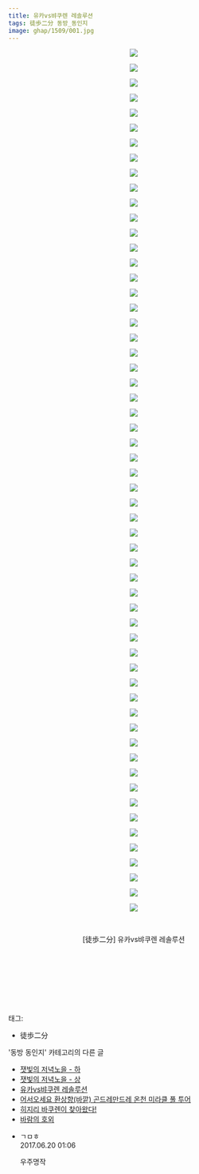 ```yaml
---
title: 유카vs뱌쿠렌 레솔루션
tags: 徒歩二分 동방_동인지
image: ghap/1509/001.jpg
---
```

<div class="article">
<p style="text-align: center; clear: none; float: none;"><img src="{{ site.nasurl }}/ghap/1509/001.jpg"/></p>
<p style="text-align: center; clear: none; float: none;"><img src="{{ site.nasurl }}/ghap/1509/002.jpg"/></p>
<p style="text-align: center; clear: none; float: none;"><img src="{{ site.nasurl }}/ghap/1509/003.jpg"/></p>
<p style="text-align: center; clear: none; float: none;"><img src="{{ site.nasurl }}/ghap/1509/004.jpg"/></p>
<p style="text-align: center; clear: none; float: none;"><img src="{{ site.nasurl }}/ghap/1509/005.jpg"/></p>
<p style="text-align: center; clear: none; float: none;"><img src="{{ site.nasurl }}/ghap/1509/006.jpg"/></p>
<p style="text-align: center; clear: none; float: none;"><img src="{{ site.nasurl }}/ghap/1509/007.jpg"/></p>
<p style="text-align: center; clear: none; float: none;"><img src="{{ site.nasurl }}/ghap/1509/008.jpg"/></p>
<p style="text-align: center; clear: none; float: none;"><img src="{{ site.nasurl }}/ghap/1509/009.jpg"/></p>
<p style="text-align: center; clear: none; float: none;"><img src="{{ site.nasurl }}/ghap/1509/010.jpg"/></p>
<p style="text-align: center; clear: none; float: none;"><img src="{{ site.nasurl }}/ghap/1509/011.jpg"/></p>
<p style="text-align: center; clear: none; float: none;"><img src="{{ site.nasurl }}/ghap/1509/012.jpg"/></p>
<p style="text-align: center; clear: none; float: none;"><img src="{{ site.nasurl }}/ghap/1509/013.jpg"/></p>
<p style="text-align: center; clear: none; float: none;"><img src="{{ site.nasurl }}/ghap/1509/014.jpg"/></p>
<p style="text-align: center; clear: none; float: none;"><img src="{{ site.nasurl }}/ghap/1509/015.jpg"/></p>
<p style="text-align: center; clear: none; float: none;"><img src="{{ site.nasurl }}/ghap/1509/016.jpg"/></p>
<p style="text-align: center; clear: none; float: none;"><img src="{{ site.nasurl }}/ghap/1509/017.jpg"/></p>
<p style="text-align: center; clear: none; float: none;"><img src="{{ site.nasurl }}/ghap/1509/018.jpg"/></p>
<p style="text-align: center; clear: none; float: none;"><img src="{{ site.nasurl }}/ghap/1509/019.jpg"/></p>
<p style="text-align: center; clear: none; float: none;"><img src="{{ site.nasurl }}/ghap/1509/020.jpg"/></p>
<p style="text-align: center; clear: none; float: none;"><img src="{{ site.nasurl }}/ghap/1509/021.jpg"/></p>
<p style="text-align: center; clear: none; float: none;"><img src="{{ site.nasurl }}/ghap/1509/022.jpg"/></p>
<p style="text-align: center; clear: none; float: none;"><img src="{{ site.nasurl }}/ghap/1509/023.jpg"/></p>
<p style="text-align: center; clear: none; float: none;"><img src="{{ site.nasurl }}/ghap/1509/024.jpg"/></p>
<p style="text-align: center; clear: none; float: none;"><img src="{{ site.nasurl }}/ghap/1509/025.jpg"/></p>
<p style="text-align: center; clear: none; float: none;"><img src="{{ site.nasurl }}/ghap/1509/026.jpg"/></p>
<p style="text-align: center; clear: none; float: none;"><img src="{{ site.nasurl }}/ghap/1509/027.jpg"/></p>
<p style="text-align: center; clear: none; float: none;"><img src="{{ site.nasurl }}/ghap/1509/028.jpg"/></p>
<p style="text-align: center; clear: none; float: none;"><img src="{{ site.nasurl }}/ghap/1509/029.jpg"/></p>
<p style="text-align: center; clear: none; float: none;"><img src="{{ site.nasurl }}/ghap/1509/030.jpg"/></p>
<p style="text-align: center; clear: none; float: none;"><img src="{{ site.nasurl }}/ghap/1509/031.jpg"/></p>
<p style="text-align: center; clear: none; float: none;"><img src="{{ site.nasurl }}/ghap/1509/032.jpg"/></p>
<p style="text-align: center; clear: none; float: none;"><img src="{{ site.nasurl }}/ghap/1509/033.jpg"/></p>
<p style="text-align: center; clear: none; float: none;"><img src="{{ site.nasurl }}/ghap/1509/034.jpg"/></p>
<p style="text-align: center; clear: none; float: none;"><img src="{{ site.nasurl }}/ghap/1509/035.jpg"/></p>
<p style="text-align: center; clear: none; float: none;"><img src="{{ site.nasurl }}/ghap/1509/036.jpg"/></p>
<p style="text-align: center; clear: none; float: none;"><img src="{{ site.nasurl }}/ghap/1509/037.jpg"/></p>
<p style="text-align: center; clear: none; float: none;"><img src="{{ site.nasurl }}/ghap/1509/038.jpg"/></p>
<p style="text-align: center; clear: none; float: none;"><img src="{{ site.nasurl }}/ghap/1509/039.jpg"/></p>
<p style="text-align: center; clear: none; float: none;"><img src="{{ site.nasurl }}/ghap/1509/040.jpg"/></p>
<p style="text-align: center; clear: none; float: none;"><img src="{{ site.nasurl }}/ghap/1509/041.jpg"/></p>
<p style="text-align: center; clear: none; float: none;"><img src="{{ site.nasurl }}/ghap/1509/042.jpg"/></p>
<p style="text-align: center; clear: none; float: none;"><img src="{{ site.nasurl }}/ghap/1509/043.jpg"/></p>
<p style="text-align: center; clear: none; float: none;"><img src="{{ site.nasurl }}/ghap/1509/044.jpg"/></p>
<p style="text-align: center; clear: none; float: none;"><img src="{{ site.nasurl }}/ghap/1509/045.jpg"/></p>
<p style="text-align: center; clear: none; float: none;"><img src="{{ site.nasurl }}/ghap/1509/046.jpg"/></p>
<p style="text-align: center; clear: none; float: none;"><img src="{{ site.nasurl }}/ghap/1509/047.jpg"/></p>
<p style="text-align: center; clear: none; float: none;"><img src="{{ site.nasurl }}/ghap/1509/048.jpg"/></p>
<p style="text-align: center; clear: none; float: none;"><img src="{{ site.nasurl }}/ghap/1509/049.jpg"/></p>
<p style="text-align: center; clear: none; float: none;"><img src="{{ site.nasurl }}/ghap/1509/050.jpg"/></p>
<p style="text-align: center; clear: none; float: none;"><img src="{{ site.nasurl }}/ghap/1509/051.jpg"/></p>
<p style="text-align: center; clear: none; float: none;"><img src="{{ site.nasurl }}/ghap/1509/052.jpg"/></p>
<p style="text-align: center; clear: none; float: none;"><img src="{{ site.nasurl }}/ghap/1509/053.jpg"/></p>
<p style="text-align: center; clear: none; float: none;"><img src="{{ site.nasurl }}/ghap/1509/054.jpg"/></p>
<p style="text-align: center; clear: none; float: none;"><img src="{{ site.nasurl }}/ghap/1509/055.jpg"/></p>
<p style="text-align: center; clear: none; float: none;"><img src="{{ site.nasurl }}/ghap/1509/056.jpg"/></p>
<p style="text-align: center; clear: none; float: none;"><img src="{{ site.nasurl }}/ghap/1509/057.jpg"/></p>
<p style="text-align: center; clear: none; float: none;"><img src="{{ site.nasurl }}/ghap/1509/058.jpg"/></p>
<p style="text-align: center; clear: none; float: none;"><br/></p>
<p style="text-align: center; clear: none; float: none;">[徒歩二分] 유카vs뱌쿠렌 레솔루션</p>
<p style="text-align: center; clear: none; float: none;"><br/></p>
<p style="text-align: center; clear: none; float: none;"><br/></p>
<p style="text-align: center; clear: none; float: none;"><br/></p>
<p><br/></p>
</div><div class="tagTrail">
<p>태그: </p>
<ul>
<li>徒歩二分</li>
</ul>
</div><div class="another">
<p>'동방 동인지' 카테고리의 다른 글</p>
<ul>
<li><a href="/2016-08-12-ghap_1511">잿빛의 저녁노을 - 하</a></li>
<li><a href="/2016-08-12-ghap_1510">잿빛의 저녁노을 - 상</a></li>
<li><a href="/2016-08-12-ghap_1509">유카vs뱌쿠렌 레솔루션</a></li>
<li><a href="/2016-08-12-ghap_1508">어서오세요 환상향(바깥) 곤드레만드레 온천 미라클 풀 투어</a></li>
<li><a href="/2016-08-11-ghap_1507">히지리 바쿠렌이 찾아왔다!</a></li>
<li><a href="/2016-08-11-ghap_1506">바람의 호외</a></li>
</ul>
</div><div class="cb_module cb_fluid">
<div class="cb_wrt cb_profile">
<div class="comment">
<ul>
<li class="cb_thumb_off" id="comment15017735">
<div class="cb_comment_area">
<div class="cb_info_area">
<div class="cb_section">
<span class="cb_nick_name">ㄱㅁㅎ</span>
</div>
<div class="cb_section">
<span class="cb_date">2017.06.20 01:06 </span>
</div>
</div>
<div class="cb_dsc_comment">
<p class="cb_dsc">
											우주명작
										</p>
</div>
</div></li>
</ul>
</div>
</div><!-- commentList close -->
</div>